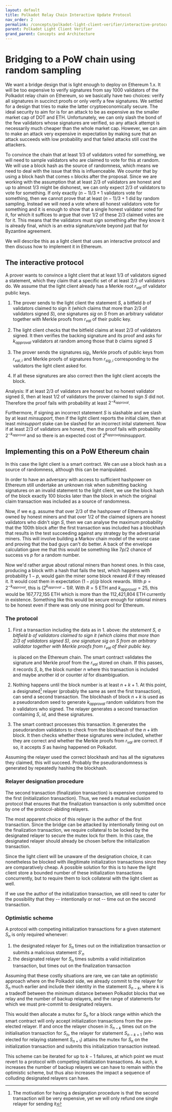 ```yaml
---
layout: default
title: Polkadot Relay Chain Interactive Update Protocol
nav_order: 2
permalink: /concepts/polkadot-light-client-verifier/interactive-protocol
parent: Polkadot Light Client Verifier
grand_parent: Concepts and Architecture
---
```


# Bridging to a PoW chain using random sampling

We want a bridge design that is light enough to deploy on Ethereum 1.x. It will be too expensive to verify signatures from say 1000 validators of the Polkadot relay chain on Ethereum, so we basically have two choices: verify all signatures in succinct proofs or only verify a few signatures. We settled for a design that tries to make the latter cryptoeconomically secure. The ideal security to aim for is for an attack to be as expensive as the smaller market cap of DOT and ETH. Unfortunately, we can only slash the bond of the few validators whose signatures are verified, so any attack attempt is necessarily much cheaper than the whole market cap. However, we can aim to make an attack very expensive in expectation by making sure that an attack succeeds with low probability and that failed attacks still cost the attackers.

To convince the chain that at least 1/3 of validators voted for something, we will need to sample validators who are claimed to vote for this at random. We will use a block hash as the source of randomness, which means we need to deal with the issue that this is influenceable. We counter that by using a block hash that comes `n` blocks after the proposal. Since we are working with the assumption that at least 2/3 of validators are honest and up to almost 1/3 might be dishonest, we can only expect 2/3 of validators to vote for something. If only exactly $(n-1)/3 + 1$ validators vote for something, then we cannot prove that at least $(n-1)/3 + 1$ did by random sampling. Instead we will need a vote where all honest validators vote for something and it is enough to show that a single honest validator voted for it, for which it suffices to argue that over 1/2 of these 2/3 claimed votes are for it. This means that the validators must sign something after they know it is already final, which is an extra signature/vote beyond just that for Byzantine agreement.

We will describe this as a light client that uses an interactive protocol and then discuss how to implement it in Ethereum.

## The interactive protocol

A prover wants to convince a light client that at least $1/3$ of validators signed a statement, which they claim that a specific set of at least $2/3$ of validators do. We assume that the light client already has a Merkle root $r_{val}$ of validator public keys.

1. The prover sends to the light client the statement $S$, a bitfield $b$ of validators claimed to sign it (which claims that more than $2/3$ of validators signed $S$), one signatures $sig$ on $S$ from an arbitrary validator together with Merkle proofs from $r_{val}$ of their public key.

2. The light client checks that the bitfield claims at least 2/3 of validators signed. It then verifies the backing signature and its proof and asks for $k_{approval}$ validators at random among those that $b$ claims signed $S$

3. The prover sends the signatures $sig_i$, Merkle proofs of public keys from $r_{val,i}$ and Merkle proofs of signatures from $r_{sig,i}$ corresponding to the validators the light client asked for.

4. If all these signatures are also correct then the light client accepts the block.

Analysis: If at least $2/3$ of validators are honest but no honest validator signed $S$, then at least $1/2$ of validators the prover claimed to sign $S$ did not. Therefore the proof fails with probability at least $2^{-k_{approval}}$.

Furthermore, if signing an incorrect statement $S$ is slashable and we slash by at least $minsupport$, then if the light client reports the initial claim, then at least $minsupport$ stake can be slashed for an incorrect inital statement. Now if at least $2/3$ of validators are honest, then the proof fails with probability $2^{-k_{approval}}$ and so there is an expected cost of $2^{k_{approval}} minsupport$.

## Implementing this on a PoW Ethereum chain

In this case the light client is a smart contract. We can use a block hash as a source of randomness, although this can be manipulated.

In order to have an adversary with access to sufficient hashpower on Ethereum still undertake an unknown risk when submitting backing signatures on an invalid statement to the light client, we use the block hash of the block exactly 100 blocks later than the block in which the original claim transaction was included as a source of randomness.

Now, if we e.g. assume that over $2/3$ of the hashpower of Ethereum is owned by honest miners and that over $1/2$ of the claimed signers are honest validators who didn't sign $S$, then we can analyse the maximum probability that the 100th block after the first transaction was included has a blockhash that results in the test succeeding against any strategy by the adversarial miners. This will involve building a Markov chain model of the worst case and proving that the bad guys can't do better. A back of the envelope calculation gave me that this would be something like $7p/2$ chance of success vs $p$ for a random number.

Now we'd rather argue about rational miners than honest ones. In this case, producing a block with a hash that fails the test, which happens with probability $1-p$, would gain the miner some block reward $R$ if they released it. It would cost them in expectation $(1-p)/p$ block rewards. With $p=2^{-k_{approval}}$, this is $(2^{k_{approval}}-1)R$. With $R=5$ ETH and $k_{approval} = 25$, this would be 167,772,155 ETH which is more than the 112,421,804 ETH currently in existence. Something like this would be secure enough for rational miners to be honest even if there was only one mining pool for Ethereum.

### The protocol

1. First a transaction including the data as in 1. above:
   _the statement $S$, a bitfield $b$ of validators claimed to sign it (which claims that more than $2/3$ of validators signed $S$), one signature $sig$ on $S$ from an arbitrary validator together with Merkle proofs from $r_{val}$ of their public key._

   is placed on the Ethereum chain. The smart contract validates the signature and Merkle proof from the $r_{val}$ stored on chain. If this passes, it records $S$, $b$, the block number $n$ where this transaction is included and maybe another id or counter $id$ for disambiguation.

2. Nothing happens until the block number is at least $n+k+1$. At this point, a designated[^designation-motivation] relayer (probably the same as sent the first transaction), can send a second transaction. The blockhash of block $n+k$ is used as a pseudorandom seed to generate $k_{approval}$ random validators from the $b$ validators who signed. The relayer generates a second transaction containing $S$, $id$, and these signatures.
3. The smart contract processes this transaction. It generates the pseudorandom validators to check from the blockhash of the $n+k$th block. It then checks whether these signatures were included, whether they are correct and whether the Merkle proofs from $r_{val}$ are correct. If so, it accepts $S$ as having happened on Polkadot.

Assuming the relayer used the correct blockhash and has all the signatures they claimed, this will succeed. Probably the pseudorandomness is generated by repeatedly hashing the blockhash.

### Relayer designation procedure

<!---(temporary working name for 1st & 2nd transactions: initialization & finalization transactions)--->

The second transaction (finalization transaction) is expensive compared to the first (initialization transaction). Thus, we need a mutual exclusion protocol that ensures that the finalization transaction is only submitted once by one of the protocol-abiding relayers.

<!--This can be solved by designating a single relayer only to submit this transaction, within some timeout period.-->

The most apparent choice of this relayer is the author of the first transaction. Since the bridge can be attacked by intentionally timing out on the finalization transaction, we require collateral to be locked by the designated relayer to secure the mutex lock for them. In this case, the designated relayer should already be chosen before the initialization transaction.

Since the light client will be unaware of the designation choice, it can nonetheless be blocked with illegitimate initialization transactions since they are comparatively cheap. A possible solution for this is to have the light client store a bounded number of these initialization transactions concurrently, but to require them to lock collateral with the light client as well.

If we use the author of the initialization transaction, we still need to cater for the possibility that they -- intentionally or not -- time out on the second transaction.

### Optimistic scheme

A protocol with competing initialization transactions for a given statement $S_n$ is only required whenever:

1. the designated relayer for $S_n$ times out on the initialization transaction or submits a malicious statement $S'_n$
2. the designated relayer for $S_n$ times submits a valid initialization transaction, but times out on the finalization transaction

Assuming that these costly situations are rare, we can take an optimistic approach where on the Polkadot side, we already commit to the relayer for $S_n$ much earlier and include their identity in the statement $S_{n-k}$, where $k$ is a tradeoff between the minimum distance between Polkadot blocks that we relay and the number of backup relayers, and the range of statements for which we must pre-commit to designated relayers.

This would then allocate a mutex for $S_n$ for a block range within which the smart contract will only accept initialization transactions from the pre-elected relayer. If and once the relayer chosen in $S_{n-k}$ times out on the initialisation transaction for $S_n$, the relayer for statement $S_{n-k+1}$ (who was elected for relaying statement $S_{n+1}$) attains the mutex for $S_n$ on the initialization transaction and submits this initialization transaction instead.

This scheme can be iterated for up to $k-1$ failures, at which point we must revert to a protocol with competing initialization transactions. As such, $k$ increases the number of backup relayers we can have to remain within the optimistic scheme, but thus also increases the impact a sequence of colluding designated relayers can have.

[^designation-motivation]: The motivation for having a designation procedure is that the second transaction will be very expensive, yet we will only refund one single relayer for sending it
